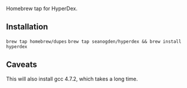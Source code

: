 Homebrew tap for HyperDex.

## Installation
`brew tap homebrew/dupes`
`brew tap seanogden/hyperdex && brew install hyperdex`

## Caveats

This will also install gcc 4.7.2, which takes a long time.
